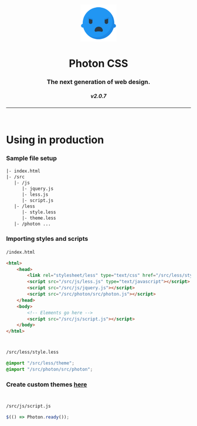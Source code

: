 <p align="center">
  <img src="/img/icon.png?raw=true" width="20%">
</p>
<h1 align="center">Photon CSS</h1>
<h3 align="center">The next generation of web design.</h3>
<h5 align="center" version>v2.0.7</h5>

<hr>
<br>

# Using in production

### Sample file setup
```
|- index.html
|- /src
   |- /js
      |- jquery.js
      |- less.js
      |- script.js
   |- /less
      |- style.less
      |- theme.less
   |- /photon ...
```

### Importing styles and scripts

`/index.html`
```html
<html>
	<head>
		<link rel="stylesheet/less" type="text/css" href="/src/less/style.less" />
		<script src="/src/js/less.js" type="text/javascript"></script>
		<script src="/src/js/jquery.js"></script>
		<script src="/src/photon/src/photon.js"></script>
	</head>
	<body>
		<!-- Elements go here -->
		<script src="/src/js/script.js"></script>
	</body>
</html>
```
#
`/src/less/style.less`
```css
@import "/src/less/theme";
@import "/src/photon/src/photon";
```

### Create custom themes [here](https://photon-css.000webhostapp.com/theme)

#
`/src/js/script.js`
```javascript
$(() => Photon.ready());
```
